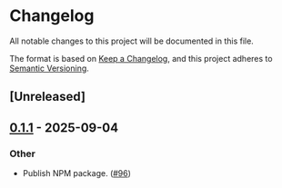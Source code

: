 # Changelog

All notable changes to this project will be documented in this file.

The format is based on [Keep a Changelog](https://keepachangelog.com/en/1.0.0/),
and this project adheres to [Semantic Versioning](https://semver.org/spec/v2.0.0.html).

## [Unreleased]

## [0.1.1](https://github.com/kixelated/web-transport/compare/web-transport-ws-v0.1.0...web-transport-ws-v0.1.1) - 2025-09-04

### Other

- Publish NPM package. ([#96](https://github.com/kixelated/web-transport/pull/96))
